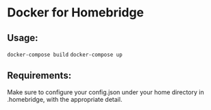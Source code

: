 # Docker for Homebridge
## Usage: 
`docker-compose build`
`docker-compose up`

## Requirements:
Make sure to configure your config.json under your home directory in .homebridge, with the appropriate detail.  

